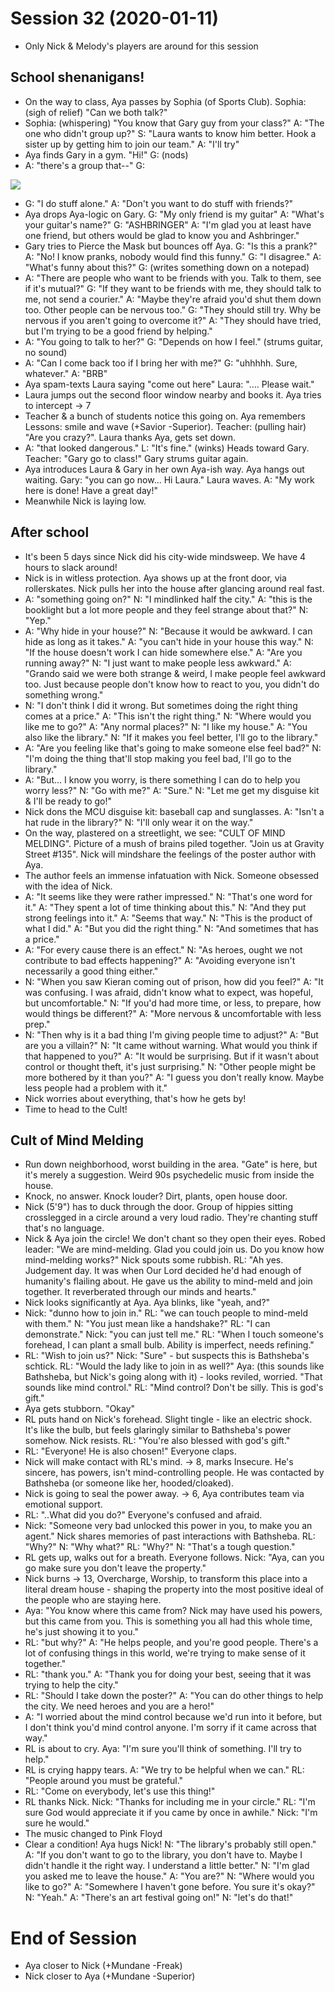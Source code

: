 <!-- TITLE: Session 32 -->
<!-- SUBTITLE: Melody and Nick vs. the Cult. Housewarming. -->

# Session 32 (2020-01-11)

* Only Nick & Melody's players are around for this session

## School shenanigans!

* On the way to class, Aya passes by Sophia (of Sports Club). Sophia: (sigh of relief) "Can we both talk?"
* Sophia: (whispering) "You know that Gary guy from your class?" A: "The one who didn't group up?" S: "Laura wants to know him better. Hook a sister up by getting him to join our team." A: "I'll try"
* Aya finds Gary in a gym. "Hi!" G: (nods)
* A: "there's a group that--" G:

![](https://i.ytimg.com/vi/xKlF9nspTTs/maxresdefault.jpg)

* G: "I do stuff alone." A: "Don't you want to do stuff with friends?"
* Aya drops Aya-logic on Gary. G: "My only friend is my guitar" A: "What's your guitar's name?" G: "ASHBRINGER" A: "I'm glad you at least have one friend, but others would be glad to know you and Ashbringer."
* Gary tries to Pierce the Mask but bounces off Aya. G: "Is this a prank?" A: "No! I know pranks, nobody would find this funny." G: "I disagree." A: "What's funny about this?" G: (writes something down on a notepad)
* A: "There are people who want to be friends with you. Talk to them, see if it's mutual?" G: "If they want to be friends with me, they should talk to me, not send a courier." A: "Maybe they're afraid you'd shut them down too. Other people can be nervous too." G: "They should still try. Why be nervous if you aren't going to overcome it?" A: "They should have tried, but I'm trying to be a good friend by helping."
* A: "You going to talk to her?" G: "Depends on how I feel." (strums guitar, no sound)
* A: "Can I come back too if I bring her with me?" G: "uhhhhh. Sure, whatever." A: "BRB"
* Aya spam-texts Laura saying "come out here" Laura: ".... Please wait."
* Laura jumps out the second floor window nearby and books it. Aya tries to intercept -> 7
* Teacher & a bunch of students notice this going on. Aya remembers Lessons: smile and wave (+Savior -Superior). Teacher: (pulling hair) "Are you crazy?". Laura thanks Aya, gets set down.
* A: "that looked dangerous." L: "It's fine." (winks) Heads toward Gary. Teacher: "Gary go to class!" Gary strums guitar again.
* Aya introduces Laura & Gary in her own Aya-ish way. Aya hangs out waiting. Gary: "you can go now... Hi Laura." Laura waves. A: "My work here is done! Have a great day!"
* Meanwhile Nick is laying low.

## After school

* It's been 5 days since Nick did his city-wide mindsweep. We have 4 hours to slack around!
* Nick is in witless protection. Aya shows up at the front door, via rollerskates. Nick pulls her into the house after glancing around real fast.
* A: "something going on?" N: "I mindlinked half the city." A: "this is the booklight but a lot more people and they feel strange about that?" N: "Yep."
* A: "Why hide in your house?" N: "Because it would be awkward. I can hide as long as it takes." A: "you can't hide in your house this way." N: "If the house doesn't work I can hide somewhere else." A: "Are you running away?" N: "I just want to make people less awkward." A: "Grando said we were both strange & weird, I make people feel awkward too. Just because people don't know how to react to you, you didn't do something wrong."
* N: "I don't think I did it wrong. But sometimes doing the right thing comes at a price." A: "This isn't the right thing." N: "Where would you like me to go?" A: "Any normal places?" N: "I like my house." A: "You also like the library." N: "If it makes you feel better, I'll go to the library."
* A: "Are you feeling like that's going to make someone else feel bad?" N: "I'm doing the thing that'll stop making you feel bad, I'll go to the library."
* A: "But... I know you worry, is there something I can do to help you worry less?" N: "Go with me?" A: "Sure." N: "Let me get my disguise kit & I'll be ready to go!"
* Nick dons the MCU disguise kit: baseball cap and sunglasses. A: "Isn't a hat rude in the library?" N: "I'll only wear it on the way."
* On the way, plastered on a streetlight, we see: "CULT OF MIND MELDING". Picture of a mush of brains piled together. "Join us at Gravity Street #135". Nick will mindshare the feelings of the poster author with Aya.
* The author feels an immense infatuation with Nick. Someone obsessed with the idea of Nick.
* A: "It seems like they were rather impressed." N: "That's one word for it." A: "They spent a lot of time thinking about this." N: "And they put strong feelings into it." A: "Seems that way." N: "This is the product of what I did." A: "But you did the right thing." N: "And sometimes that has a price."
* A: "For every cause there is an effect." N: "As heroes, ought we not contribute to bad effects happening?" A: "Avoiding everyone isn't necessarily a good thing either."
* N: "When you saw Kieran coming out of prison, how did you feel?" A: "It was confusing. I was afraid, didn't know what to expect, was hopeful, but uncomfortable." N: "If you'd had more time, or less, to prepare, how would things be different?" A: "More nervous & uncomfortable with less prep."
* N: "Then why is it a bad thing I'm giving people time to adjust?" A: "But are you a villain?" N: "It came without warning. What would you think if that happened to you?" A: "It would be surprising. But if it wasn't about control or thought theft, it's just surprising." N: "Other people might be more bothered by it than you?" A: "I guess you don't really know. Maybe less people had a problem with it."
* Nick worries about everything, that's how he gets by!
* Time to head to the Cult!

## Cult of Mind Melding

* Run down neighborhood, worst building in the area. "Gate" is here, but it's merely a suggestion. Weird 90s psychedelic music from inside the house.
* Knock, no answer. Knock louder? Dirt, plants, open house door.
* Nick (5'9") has to duck through the door. Group of hippies sitting crosslegged in a circle around a very loud radio. They're chanting stuff that's no language.
* Nick & Aya join the circle! We don't chant so they open their eyes. Robed leader: "We are mind-melding. Glad you could join us. Do you know how mind-melding works?" Nick spouts some rubbish. RL: "Ah yes. Judgement day. It was when Our Lord decided he'd had enough of humanity's flailing about. He gave us the ability to mind-meld and join together. It reverberated through our minds and hearts."
* Nick looks significantly at Aya. Aya blinks, like "yeah, and?"
* Nick: "dunno how to join in." RL: "we can touch people to mind-meld with them." N: "You just mean like a handshake?" RL: "I can demonstrate." Nick: "you can just tell me." RL: "When I touch someone's forehead, I can plant a small bulb. Ability is imperfect, needs refining."
* RL: "Wish to join us?" Nick: "Sure" - but suspects this is Bathsheba's schtick. RL: "Would the lady like to join in as well?" Aya: (this sounds like Bathsheba, but Nick's going along with it) - looks reviled, worried. "That sounds like mind control." RL: "Mind control? Don't be silly. This is god's gift."
* Aya gets stubborn. "Okay"
* RL puts hand on Nick's forehead. Slight tingle - like an electric shock. It's like the bulb, but feels glaringly similar to Bathsheba's power somehow. Nick resists. RL: "You're also blessed with god's gift."
* RL: "Everyone! He is also chosen!" Everyone claps.
* Nick will make contact with RL's mind. -> 8, marks Insecure. He's sincere, has powers, isn't mind-controlling people. He was contacted by Bathsheba (or someone like her, hooded/cloaked).
* Nick is going to seal the power away. -> 6, Aya contributes team via emotional support.
* RL: "..What did you do?" Everyone's confused and afraid.
* Nick: "Someone very bad unlocked this power in you, to make you an agent." Nick shares memories of past interactions with Bathsheba. RL: "Why?" N: "Why what?" RL: "Why?" N: "That's a tough question."
* RL gets up, walks out for a breath. Everyone follows. Nick: "Aya, can you go make sure you don't leave the property."
* Nick burns -> 13, Overcharge, Worship, to transform this place into a literal dream house - shaping the property into the most positive ideal of the people who are staying here.
* Aya: "You know where this came from? Nick may have used his powers, but this came from you. This is something you all had this whole time, he's just showing it to you."
* RL: "but why?" A: "He helps people, and you're good people. There's a lot of confusing things in this world, we're trying to make sense of it together."
* RL: "thank you." A: "Thank you for doing your best, seeing that it was trying to help the city."
* RL: "Should I take down the poster?" A: "You can do other things to help the city. We need heroes and you are a hero!"
* A: "I worried about the mind control because we'd run into it before, but I don't think you'd mind control anyone. I'm sorry if it came across that way."
* RL is about to cry. Aya: "I'm sure you'll think of something. I'll try to help."
* RL is crying happy tears. A: "We try to be helpful when we can." RL: "People around you must be grateful." 
* RL: "Come on everybody, let's use this thing!"
* RL thanks Nick. Nick: "Thanks for including me in your circle." RL: "I'm sure God would appreciate it if you came by once in awhile." Nick: "I'm sure he would."
* The music changed to Pink Floyd
* Clear a condition! Aya hugs Nick! N: "The library's probably still open." A: "If you don't want to go to the library, you don't have to. Maybe I didn't handle it the right way. I understand a little better." N: "I'm glad you asked me to leave the house." A: "You are?" N: "Where would you like to go?" A: "Somewhere I haven't gone before. You sure it's okay?" N: "Yeah." A: "There's an art festival going on!" N: "let's do that!"

# End of Session

* Aya closer to Nick (+Mundane -Freak)
* Nick closer to Aya (+Mundane -Superior)